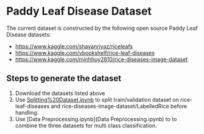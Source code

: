 # Paddy Leaf Disease Dataset
The current dataset is constructed by the following open source Paddy Leaf Disease datasets:

* https://www.kaggle.com/shayanriyaz/riceleafs
* https://www.kaggle.com/vbookshelf/rice-leaf-diseases
* https://www.kaggle.com/minhhuy2810/rice-diseases-image-dataset

## Steps to generate the dataset
1. Download the datasets listed above
2. Use [Splitting%20Dataset.ipynb](Splitting%20Dataset.ipynb) to split train/validation dataset on rice-leaf-diseases and rice-diseases-image-dataset/LabelledRice before handling.
3. Use [Data Preprocessing.ipynb](Data Preprocessing.ipynb) to to combine the three datasets for multi class classification.